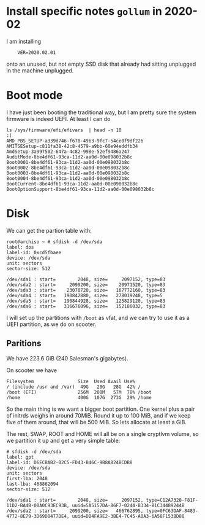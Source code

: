 # Install specific notes `gollum` in 2020-02

I am installing
```
    VER=2020.02.01
```
onto an unused, but not empty SSD disk that already had sitting unplugged in
the machine unplugged.

# Boot mode

I have just been booting the traditional way, but I am pretty sure the
system firmware is indeed UEFI.  At least I can do

```
ls /sys/firmware/efi/efivars  | head -n 10                                          :(
AMD_PBS_SETUP-a339d746-f678-49b3-9fc7-54ce0f9df226
AMITSESetup-c811fa38-42c8-4579-a9bb-60e94eddfb34
AmdSetup-3a997502-647a-4c82-998e-52ef9486a247
AuditMode-8be4df61-93ca-11d2-aa0d-00e098032b8c
Boot0001-8be4df61-93ca-11d2-aa0d-00e098032b8c
Boot0002-8be4df61-93ca-11d2-aa0d-00e098032b8c
Boot0003-8be4df61-93ca-11d2-aa0d-00e098032b8c
Boot0004-8be4df61-93ca-11d2-aa0d-00e098032b8c
BootCurrent-8be4df61-93ca-11d2-aa0d-00e098032b8c
BootOptionSupport-8be4df61-93ca-11d2-aa0d-00e098032b8c
```

# Disk

We can get the partion table with:

```
root@archiso ~ # sfdisk -d /dev/sda
label: dos
label-id: 0xcd5fbaee
device: /dev/sda
unit: sectors
sector-size: 512

/dev/sda1 : start=        2048, size=     2097152, type=83
/dev/sda2 : start=     2099200, size=    20971520, type=83
/dev/sda3 : start=    23070720, size=   167772160, type=83
/dev/sda4 : start=   190842880, size=   278019248, type=5
/dev/sda5 : start=   190844928, size=   125829120, type=83
/dev/sda6 : start=   316676096, size=   152186032, type=83
```

I will set up the partitions with `/boot` as vfat, and we can try to use it as
a UEFI partition, as we do on scooter.

## Paritions

We have 223.6 GiB (240 Salesman's gigabytes).

On scooter we have

```
Filesystem                Size  Used Avail Use%
/ (include /usr and /var)  49G   20G   28G  42% /
/boot (EFI)               256M  200M   57M  78% /boot
/home                     400G  107G  273G  29% /home
```

So the main thing is we want a bigger boot partition.  One kernel plus a pair
of initrds weighs in around 70MiB.  Round it up to 100 MiB, and if we keep five
of them around, that will be 500 MiB.  So lets allocate at least a GiB.

The rest, SWAP, ROOT and HOME will all be on a single cryptlvm volume, so we
partition it up and get a very simple table:

```
# sfdisk -d /dev/sda
label: gpt
label-id: D6ECBAB2-02C5-FD43-B46C-9B8A824BCDB8
device: /dev/sda
unit: sectors
first-lba: 2048
last-lba: 468862094
sector-size: 512

/dev/sda1 : start=        2048, size=     2097152, type=C12A7328-F81F-11D2-BA4B-00A0C93EC93B, uuid=5A5157DA-86F7-0244-B334-B1C34489244B
/dev/sda2 : start=     2099200, size=   466762895, type=0FC63DAF-8483-4772-8E79-3D69D8477DE4, uuid=DB4FA9E2-3BE4-7C45-A0A3-6A58F153BD88
```
